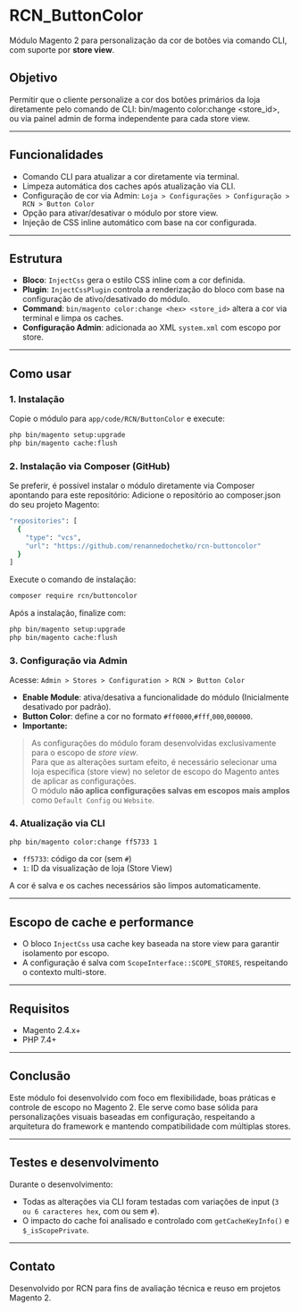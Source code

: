 # RCN\_ButtonColor

Módulo Magento 2 para personalização da cor de botões via comando CLI, com suporte por **store view**.

## Objetivo

Permitir que o cliente personalize a cor dos botões primários da loja diretamente pelo comando de CLI: bin/magento color:change <hex> <store_id>, ou via painel admin de forma independente para cada store view.

---

## Funcionalidades

* Comando CLI para atualizar a cor diretamente via terminal.
* Limpeza automática dos caches após atualização via CLI.
* Configuração de cor via Admin:
  `Loja > Configurações > Configuração > RCN > Button Color`
* Opção para ativar/desativar o módulo por store view.
* Injeção de CSS inline automático com base na cor configurada.

---

## Estrutura

* **Bloco**: `InjectCss` gera o estilo CSS inline com a cor definida.
* **Plugin**: `InjectCssPlugin` controla a renderização do bloco com base na configuração de ativo/desativado do módulo.
* **Command**: `bin/magento color:change <hex> <store_id>` altera a cor via terminal e limpa os caches.
* **Configuração Admin**: adicionada ao XML `system.xml` com escopo por store.

---

## Como usar

### 1. Instalação

Copie o módulo para `app/code/RCN/ButtonColor` e execute:

```bash
php bin/magento setup:upgrade
php bin/magento cache:flush
```

### 2. Instalação via Composer (GitHub)

Se preferir, é possível instalar o módulo diretamente via Composer apontando para este repositório:
Adicione o repositório ao composer.json do seu projeto Magento:

```bash
"repositories": [
  {
    "type": "vcs",
    "url": "https://github.com/renannedochetko/rcn-buttoncolor"
  }
]
```

Execute o comando de instalação:

```bash
composer require rcn/buttoncolor
```

Após a instalação, finalize com:

```bash
php bin/magento setup:upgrade
php bin/magento cache:flush
```

### 3. Configuração via Admin

Acesse:
`Admin > Stores > Configuration > RCN > Button Color`

* **Enable Module**: ativa/desativa a funcionalidade do módulo (Inicialmente desativado por padrão).
* **Button Color**: define a cor no formato `#ff0000`,`#fff`,`000`,`000000`.
* **Importante:**  
> As configurações do módulo foram desenvolvidas exclusivamente para o escopo de _store view_.  
> Para que as alterações surtam efeito, é necessário selecionar uma loja específica (store view) no seletor de escopo do Magento antes de aplicar as configurações.  
> O módulo **não aplica configurações salvas em escopos mais amplos** como `Default Config` ou `Website`.

### 4. Atualização via CLI

```bash
php bin/magento color:change ff5733 1
```

* `ff5733`: código da cor (sem `#`)
* `1`: ID da visualização de loja (Store View)

A cor é salva e os caches necessários são limpos automaticamente.

---

## Escopo de cache e performance

* O bloco `InjectCss` usa cache key baseada na store view para garantir isolamento por escopo.
* A configuração é salva com `ScopeInterface::SCOPE_STORES`, respeitando o contexto multi-store.

---

## Requisitos

* Magento 2.4.x+
* PHP 7.4+

---

## Conclusão

Este módulo foi desenvolvido com foco em flexibilidade, boas práticas e controle de escopo no Magento 2. Ele serve como base sólida para personalizações visuais baseadas em configuração, respeitando a arquitetura do framework e mantendo compatibilidade com múltiplas stores.

---

## Testes e desenvolvimento

Durante o desenvolvimento:

* Todas as alterações via CLI foram testadas com variações de input (`3 ou 6 caracteres hex`, com ou sem `#`).
* O impacto do cache foi analisado e controlado com `getCacheKeyInfo()` e `$_isScopePrivate`.

---

## Contato

Desenvolvido por RCN para fins de avaliação técnica e reuso em projetos Magento 2.
